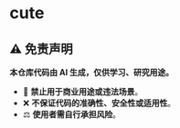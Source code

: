 # cute
## ⚠️ 免责声明  
**本仓库代码由 AI 生成，仅供学习、研究用途。**  
- 🚫 **禁止用于商业用途或违法场景**。  
- ❌ **不保证代码的准确性、安全性或适用性**。  
- ⚖️ **使用者需自行承担风险**。  
